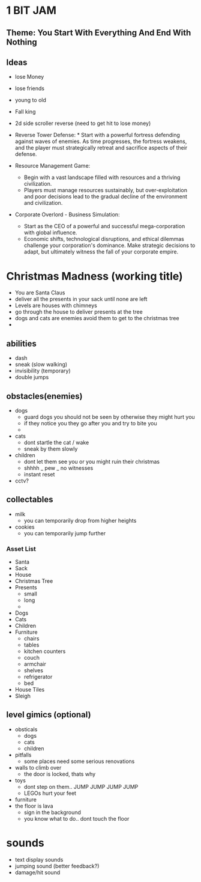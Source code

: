 # 1 BIT JAM

## Theme: You Start With Everything And End With Nothing

## Ideas

-   lose Money
-   lose friends
-   young to old
-   Fall king
-   2d side scroller reverse (need to get hit to lose money)
-   Reverse Tower Defense: \* Start with a powerful fortress defending against waves of enemies.
    As time progresses, the fortress weakens, and the player must strategically retreat and sacrifice aspects of their defense.

-   Resource Management Game:

    -   Begin with a vast landscape filled with resources and a thriving civilization.
    -   Players must manage resources sustainably, but over-exploitation and poor decisions lead to the gradual decline of the environment and civilization.

-   Corporate Overlord - Business Simulation:
    -   Start as the CEO of a powerful and successful mega-corporation with global influence.
    -   Economic shifts, technological disruptions, and ethical dilemmas challenge your corporation's dominance. Make strategic decisions to adapt, but ultimately witness the fall of your corporate empire.

# Christmas Madness (working title)

-   You are Santa Claus
-   deliver all the presents in your sack until none are left
-   Levels are houses with chimneys
-   go through the house to deliver presents at the tree
-   dogs and cats are enemies avoid them to get to the christmas tree
-

## abilities

-   dash
-   sneak (slow walking)
-   invisibility (temporary)
-   double jumps

## obstacles(enemies)

-   dogs
    -   guard dogs you should not be seen by otherwise they might hurt you
    -   if they notice you they go after you and try to bite you
    -
-   cats
    -   dont startle the cat / wake
    -   sneak by them slowly
-   children
    -   dont let them see you or you might ruin their christmas
    -   shhhh _ pew _ no witnesses
    -   instant reset
-   cctv?

## collectables

-   milk
    -   you can temporarily drop from higher heights
-   cookies
    -   you can temporarily jump further

### Asset List

-   Santa
-   Sack
-   House
-   Christmas Tree
-   Presents
    -   small
    -   long
    -
-   Dogs
-   Cats
-   Children
-   Furniture
    -   chairs
    -   tables
    -   kitchen counters
    -   couch
    -   armchair
    -   shelves
    -   refrigerator
    -   bed
-   House Tiles
-   Sleigh

## level gimics (optional)

-   obsticals
    -   dogs
    -   cats
    -   children
-   pitfalls
    -   some places need some serious renovations
-   walls to climb over
    -   the door is locked, thats why
-   toys
    -   dont step on them.. JUMP JUMP JUMP JUMP
    -   LEGOs hurt your feet
-   furniture
-   the floor is lava
    -   sign in the background
    -   you know what to do.. dont touch the floor


# sounds
- text display sounds
- jumping sound (better feedback?)
- damage/hit sound